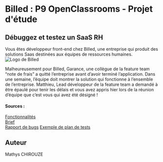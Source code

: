 # Billed : P9 OpenClassrooms - Projet d'étude  

## Débuggez et testez un SaaS RH
Vous êtes développeur front-end chez Billed, une entreprise qui produit des solutions Saas destinées aux équipes de ressources humaines.  
![Logo de Billed](https://user.oc-static.com/upload/2020/08/14/1597396368627_image2.png)  
  
Malheureusement pour Billed, Garance, une collègue de la feature team “note de frais” a quitté l’entreprise avant d’avoir terminé l’application. Dans une semaine, l’équipe doit montrer la solution qui fonctionne à l’ensemble de l’entreprise. Matthieu, Lead développeur de la feature team a demandé à être épaulé pour tenir les délais et vous avez appris hier lors de la réunion d’équipe que c’est vous qui avez été désigné !

#### Sources :
[Fonctionnalités](https://s3.eu-west-1.amazonaws.com/course.oc-static.com/projects/DA+JSR_P9/Billed+-+Description+des+fonctionnalite%CC%81s.pdf)  
[Brief](https://course.oc-static.com/projects/DA+JSR_P9/Billed+-+Description+pratique+des+besoins+-.pdf)  
[Rapport de bugs](https://www.notion.so/openclassrooms/a7a612fc166747e78d95aa38106a55ec?v=2a8d3553379c4366b6f66490ab8f0b90)
[Exemple de plan de tests](https://course.oc-static.com/projects/DA+JSR_P9/Billed+-+E2E+parcours+administrateur.docx)

## Auteur
Mathys CHIROUZE
